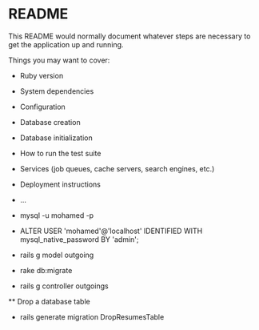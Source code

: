 # README

This README would normally document whatever steps are necessary to get the
application up and running.

Things you may want to cover:

* Ruby version

* System dependencies

* Configuration

* Database creation

* Database initialization

* How to run the test suite

* Services (job queues, cache servers, search engines, etc.)

* Deployment instructions

* ...

 * mysql  -u mohamed -p

 * ALTER USER 'mohamed'@'localhost' IDENTIFIED WITH mysql_native_password BY 'admin';

 * rails g model outgoing

 * rake db:migrate

 * rails g controller outgoings


 ** Drop a database table

 * rails generate migration DropResumesTable